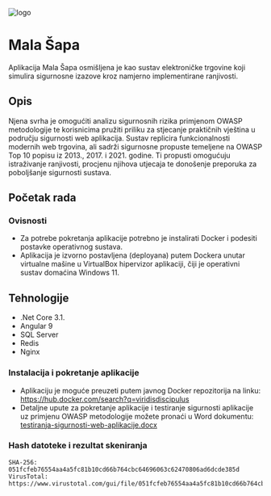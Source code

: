 
![logo](https://github.com/user-attachments/assets/f9ac9cd5-7a1a-4455-adbd-ed2a1ee997d6)

# Mala Šapa

Aplikacija Mala Šapa osmišljena je kao sustav elektroničke trgovine koji simulira sigurnosne izazove kroz namjerno implementirane ranjivosti.


## Opis

Njena svrha je omogućiti analizu sigurnosnih rizika primjenom OWASP metodologije te korisnicima pružiti priliku za stjecanje praktičnih vještina u području sigurnosti web aplikacija.
Sustav replicira funkcionalnosti modernih web trgovina, ali sadrži sigurnosne propuste temeljene na OWASP Top 10 popisu iz 2013., 2017. i 2021. godine. 
Ti propusti omogućuju istraživanje ranjivosti, procjenu njihova utjecaja te donošenje preporuka za poboljšanje sigurnosti sustava.


## Početak rada

### Ovisnosti

* Za potrebe pokretanja aplikacije potrebno je instalirati Docker i podesiti postavke operativnog sustava.
* Aplikacija je izvorno postavljena (deployana) putem Dockera unutar virtualne mašine u VirtualBox hipervizor aplikaciji, čiji je operativni sustav domaćina Windows 11.

## Tehnologije

* .Net Core 3.1.
* Angular 9
* SQL Server
* Redis
* Nginx


### Instalacija i pokretanje aplikacije

* Aplikaciju je moguće preuzeti putem javnog Docker repozitorija na linku: https://hub.docker.com/search?q=viridisdiscipulus
* Detaljne upute za pokretanje aplikacije i testiranje sigurnosti aplikacije uz primjenu OWASP metodologije možete pronaći u Word dokumentu: 
[testiranja-sigurnosti-web-aplikacije.docx](https://github.com/user-attachments/files/18938342/testiranja-sigurnosti-web-aplikacije.docx)

### Hash datoteke i rezultat skeniranja

    SHA-256:  051fcfeb76554aa4a5fc81b10cd66b764cbc64696063c62470806ad6dcde385d 
    VirusTotal: https://www.virustotal.com/gui/file/051fcfeb76554aa4a5fc81b10cd66b764cbc64696063c62470806ad6dcde385d/details

